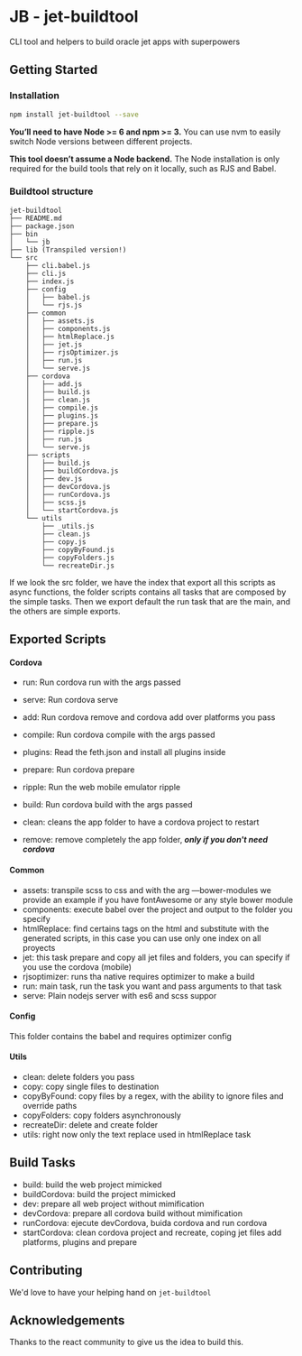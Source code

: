 # JB - jet-buildtool

CLI tool and helpers to build oracle jet apps with superpowers

## Getting Started

### Installation

```sh
npm install jet-buildtool --save
```

**You’ll need to have Node >= 6 and npm >= 3.** You can use nvm to easily switch Node versions between different projects.

**This tool doesn’t assume a Node backend.** The Node installation is only required for the build tools that rely on it locally, such as RJS and Babel.

### Buildtool structure

```
jet-buildtool
├── README.md
├── package.json
├── bin
│   └── jb
├── lib (Transpiled version!)
└── src
    ├── cli.babel.js
    ├── cli.js
    ├── index.js
    ├── config
    │   ├── babel.js
    │   └── rjs.js
    ├── common
    │   ├── assets.js
    │   ├── components.js
    │   ├── htmlReplace.js
    │   ├── jet.js
    │   ├── rjsOptimizer.js
    │   ├── run.js
    │   └── serve.js
    ├── cordova
    │   ├── add.js
    │   ├── build.js
    │   ├── clean.js
    │   ├── compile.js
    │   ├── plugins.js
    │   ├── prepare.js
    │   ├── ripple.js
    │   ├── run.js
    │   └── serve.js
    ├── scripts
    │   ├── build.js
    │   ├── buildCordova.js
    │   ├── dev.js
    │   ├── devCordova.js
    │   ├── runCordova.js
    │   ├── scss.js
    │   └── startCordova.js
    └── utils
        ├── _utils.js
        ├── clean.js
        ├── copy.js
        ├── copyByFound.js
        ├── copyFolders.js
        └── recreateDir.js
```

If we look the src folder, we have the index that export all this scripts as async functions, the folder scripts contains all tasks that are composed by the simple tasks. Then we export default the run task that are the main, and the others are simple exports.

## Exported Scripts

#### Cordova

- run: Run cordova run with the args passed


- serve: Run cordova serve
- add: Run cordova remove and cordova add over  platforms you pass
- compile: Run cordova compile with the args passed
- plugins: Read the feth.json and install all plugins inside
- prepare: Run cordova prepare
- ripple: Run the web mobile emulator ripple
- build: Run cordova build with the args passed
- clean: cleans the app folder to have a cordova project to restart
- remove: remove completely the app folder, ***only if you don't need cordova***

#### Common

- assets: transpile scss to css and with the arg —bower-modules we provide an example if you have fontAwesome or any style bower module
- components: execute babel over the project and output to the folder you specify
- htmlReplace: find certains tags on the html and substitute with the generated scripts, in this case you can use only one index on all proyects
- jet: this task prepare and copy all jet files and folders, you can specify if you use the cordova (mobile)
- rjsoptimizer: runs tha native requires optimizer to make a build
- run: main task, run the task you want and pass arguments to that task
- serve: Plain nodejs server with es6 and scss suppor

#### Config

This folder contains the babel and requires optimizer config

#### Utils

- clean: delete folders you pass
- copy: copy single files to destination
- copyByFound: copy files by a regex, with the ability to ignore files and override paths
- copyFolders: copy folders asynchronously
- recreateDir: delete and create folder
- utils: right now only the text replace used in htmlReplace task

## Build Tasks

- build: build the web project mimicked
- buildCordova: build the project mimicked
- dev: prepare all web project without mimification
- devCordova: prepare all cordova build without mimification
- runCordova: ejecute devCordova, buida cordova and run cordova
- startCordova: clean cordova project and recreate, coping jet files add platforms, plugins and prepare

## Contributing

We'd love to have your helping hand on `jet-buildtool`

## Acknowledgements

Thanks to the react community to give us the idea to build this.
